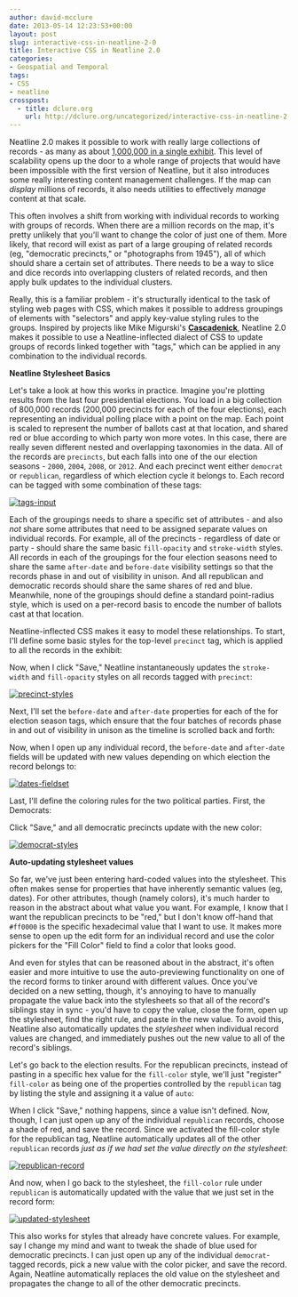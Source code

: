 ```yaml
---
author: david-mcclure
date: 2013-05-14 12:23:53+00:00
layout: post
slug: interactive-css-in-neatline-2-0
title: Interactive CSS in Neatline 2.0
categories:
- Geospatial and Temporal
tags:
- CSS
- neatline
crosspost:
  - title: dclure.org
    url: http://dclure.org/uncategorized/interactive-css-in-neatline-2-0/
---
```


Neatline 2.0 makes it possible to work with really large collections of records - as many as about [1,000,000 in a single exhibit](http://dclure.org/logs/neatline-one-million-records/). This level of scalability opens up the door to a whole range of projects that would have been impossible with the first version of Neatline, but it also introduces some really interesting content management challenges. If the map can _display_ millions of records, it also needs utilities to effectively _manage_ content at that scale.

This often involves a shift from working with individual records to working with groups of records. When there are a million records on the map, it's pretty unlikely that you'll want to change the color of just one of them. More likely, that record will exist as part of a large grouping of related records (eg, "democratic precincts," or "photographs from 1945"), all of which should share a certain set of attributes. There needs to be a way to slice and dice records into overlapping clusters of related records, and then apply bulk updates to the individual clusters.

Really, this is a familiar problem - it's structurally identical to the task of styling web pages with CSS, which makes it possible to address groupings of elements with "selectors" and apply key-value styling rules to the groups. Inspired by projects like Mike Migurski's [**Cascadenick**](https://github.com/mapnik/Cascadenik), Neatline 2.0 makes it possible to use a Neatline-inflected dialect of CSS to update groups of records linked together with "tags," which can be applied in any combination to the individual records.

**Neatline Stylesheet Basics**

Let's take a look at how this works in practice. Imagine you're plotting results from the last four presidential elections. You load in a big collection of 800,000 records (200,000 precincts for each of the four elections), each representing an individual polling place with a point on the map. Each point is scaled to represent the number of ballots cast at that location, and shared red or blue according to which party won more votes. In this case, there are really seven different nested and overlapping taxonomies in the data. All of the records are `precincts`, but each falls into one of the our election seasons - `2000`, `2004`, `2008`, or `2012`. And each precinct went either `democrat` or `republican`, regardless of which election cycle it belongs to. Each record can be tagged with some combination of these tags:

[![tags-input](http://static.scholarslab.org/wp-content/uploads/2013/05/tags-input.jpg)](http://static.scholarslab.org/wp-content/uploads/2013/05/tags-input.jpg)

Each of the groupings needs to share a specific set of attributes - and also _not_ share some attributes that need to be assigned separate values on individual records. For example, all of the precincts - regardless of date or party - should share the same basic `fill-opacity` and `stroke-width` styles. All records in each of the groupings for the four election seasons need to share the same `after-date` and `before-date` visibility settings so that the records phase in and out of visibility in unison. And all republican and democratic records should share the same shares of red and blue. Meanwhile, none of the groupings should define a standard point-radius style, which is used on a per-record basis to encode the number of ballots cast at that location.

Neatline-inflected CSS makes it easy to model these relationships. To start, I'll define some basic styles for the top-level `precinct` tag, which is applied to all the records in the exhibit:



Now, when I click "Save," Neatline instantaneously updates the `stroke-width` and `fill-opacity` styles on all records tagged with `precinct`:

[![precinct-styles](http://static.scholarslab.org/wp-content/uploads/2013/05/precinct-styles-1024x640.jpg)](http://static.scholarslab.org/wp-content/uploads/2013/05/precinct-styles.jpg)

Next, I'll set the `before-date` and `after-date` properties for each of the for election season tags, which ensure that the four batches of records phase in and out of visibility in unison as the timeline is scrolled back and forth:



Now, when I open up any individual record, the `before-date` and `after-date` fields will be updated with new values depending on which election the record belongs to:

[![dates-fieldset](http://static.scholarslab.org/wp-content/uploads/2013/05/dates-fieldset.jpg)](http://static.scholarslab.org/wp-content/uploads/2013/05/dates-fieldset.jpg)

Last, I'll define the coloring rules for the two political parties. First, the Democrats:



Click "Save," and all democratic precincts update with the new color:

[![democrat-styles](http://static.scholarslab.org/wp-content/uploads/2013/05/democrat-styles-1024x640.jpg)](http://static.scholarslab.org/wp-content/uploads/2013/05/democrat-styles.jpg)

**Auto-updating stylesheet values**

So far, we've just been entering hard-coded values into the stylesheet. This often makes sense for properties that have inherently semantic values (eg, dates). For other attributes, though (namely colors), it's much harder to reason in the abstract about what value you want. For example, I know that I want the republican precincts to be "red," but I don't know off-hand that `#ff0000` is the specific hexadecimal value that I want to use. It makes more sense to open up the edit form for an individual record and use the color pickers for the "Fill Color" field to find a color that looks good.

And even for styles that can be reasoned about in the abstract, it's often easier and more intuitive to use the auto-previewing functionality on one of the record forms to tinker around with different values. Once you've decided on a new setting, though, it's annoying to have to manually propagate the value back into the stylesheets so that all of the record's siblings stay in sync - you'd have to copy the value, close the form, open up the stylesheet, find the right rule, and paste in the new value. To avoid this, Neatline also automatically updates the _stylesheet_ when individual record values are changed, and immediately pushes out the new value to all of the record's siblings.

Let's go back to the election results. For the republican precincts, instead of pasting in a specific hex value for the `fill-color` style, we'll just "register" `fill-color` as being one of the properties controlled by the `republican` tag by listing the style and assigning it a value of `auto`:



When I click "Save," nothing happens, since a value isn't defined. Now, though, I can just open up any of the individual `republican` records, choose a shade of red, and save the record. Since we activated the fill-color style for the republican tag, Neatline automatically updates all of the other `republican` records _just as if we had set the value directly on the stylesheet_:

[![republican-record](http://static.scholarslab.org/wp-content/uploads/2013/05/republican-record-1024x640.jpg)](http://static.scholarslab.org/wp-content/uploads/2013/05/republican-record.jpg)

And now, when I go back to the stylesheet, the `fill-color` rule under `republican` is automatically updated with the value that we just set in the record form:

[![updated-stylesheet](http://static.scholarslab.org/wp-content/uploads/2013/05/updated-stylesheet.jpg)](http://static.scholarslab.org/wp-content/uploads/2013/05/updated-stylesheet.jpg)

This also works for styles that already have concrete values. For example, say I change my mind and want to tweak the shade of blue used for democratic precincts. I can just open up any of the individual `democrat`-tagged records, pick a new value with the color picker, and save the record. Again, Neatline automatically replaces the old value on the stylesheet and propagates the change to all of the other democratic precincts.
